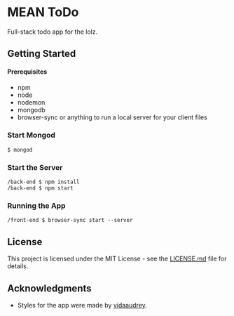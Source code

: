 # MEAN ToDo
Full-stack todo app for the lolz.

## Getting Started

#### Prerequisites

- npm
- node
- nodemon
- mongodb
- browser-sync or anything to run a local server for your client files

### Start Mongod

```
$ mongod
```

### Start the Server

```
/back-end $ npm install
/back-end $ npm start
```

### Running the App

```
/front-end $ browser-sync start --server
```

## License

This project is licensed under the MIT License - see the [LICENSE.md](https://github.com/danielzy95/MEANToDo/blob/master/LICENSE) file for details.

## Acknowledgments

- Styles for the app were made by [vidaaudrey](https://github.com/vidaaudrey/001-Angular-Material-Todo-App).
